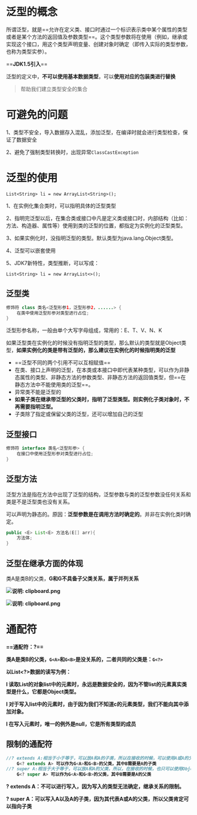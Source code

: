 # 泛型的概念

所谓泛型，就是==允许在定义类、接口时通过一个标识表示类中某个属性的类型或者是某个方法的返回值及参数类型==。这个类型参数将在使用（例如，继承或实现这个接口，用这个类型声明变量、创建对象时确定（即传入实际的类型参数，也称为类型实参）。

==**JDK1.5引入**==

泛型的定义中，**不可以使用基本数据类型**，可以**使用对应的包装类进行替换**

> 帮助我们建立类型安全的集合

# 可避免的问题

1、类型不安全，导入数据存入混乱，添加泛型，在编译时就会进行类型检查，保证了数据安全

2、避免了强制类型转换时，出现异常`ClassCastException `

# 泛型的使用

`List<String> li = new ArrayList<String>();`

1、在实例化集合类时，可以指明具体的泛型类型

2、指明完泛型以后，在集合类或接口中凡是定义类或接口时，内部结构（比如：方法、构造器、属性等）使用到类的泛型的位置，都指定为实例化的泛型类型。

3、如果实例化时，没指明泛型的类型。默认类型为java.lang.Object类型。

4、泛型可以嵌套使用

5、JDK7新特性，类型推断，可以写成：

`List<String> li = new ArrayList<>();`

## 泛型类

```java
修饰符 class 类名<泛型形参1，泛型形参2，......> {
    在类中使用泛型形参对类型进行占位;
}
```

泛型形参名称，一般由单个大写字母组成，常用的：E、T、V、N、K

如果泛型类在实例化的时候没有指明泛型的类型，那么默认的类型就是Object类型，**如果实例化的类是带有泛型的，那么建议在实例化的时候指明类的泛型**

* ==泛型不同的两个引用不可以互相赋值==
* 在类、接口上声明的泛型，在本类或本接口中即代表某种类型，可以作为非静态属性的类型、非静态方法的参数类型、非静态方法的返回值类型，但==在静态方法中不能使用类的泛型==。
* 异常类不能是泛型的
* **如果子类在继承带泛型的父类时，指明了泛型类型。则实例化子类对象时，不再需要指明泛型。**
* 子类除了指定或保留父类的泛型，还可以增加自己的泛型

## 泛型接口

```java
修饰符 interface 类名<泛型形参> {
    在接口中使用泛型形参对类型进行占位;
}
```

## 泛型方法

泛型方法是指在方法中出现了泛型的结构，泛型参数与类的泛型参数没任何关系和类是不是泛型类也没有关系。

可以声明为静态的。原因：**泛型参数是在调用方法时确定的**。并非在实例化类时确定。

```java
public <E> List<E> 方法名(E[] arr){
    方法体;
}
```

## 泛型在继承方面的体现

类A是类B的父类，**G<A>和G<B>不具备子父类关系**，属于并列关系

![说明: clipboard.png](https://gitee.com/yh-gh/img-bed/raw/master/202109181153179.gif)

![说明: clipboard.png](https://gitee.com/yh-gh/img-bed/raw/master/202109181153386.gif)

# 通配符

==**通配符：?**==

类A是类B的父类，`G<A>`和`G<B>`是没关系的，二者共同的父类是：`G<?>`

以List<?>数据的读写为例：

l 读取List的对象list中的元素时，永远是数据安全的，因为**不管list的元素真实类型是什么，它都是Object类型**。

l 对于写入list中的元素时，由于因为我们不知道c的元素类型，我们**不能向其中添加对象**。

l 在写入元素时，唯一的例外是null，它是所有类型的成员

## 限制的通配符

```java
//? extends A:相当于小于等于，可以放A和A的子类，所以在接收的时候，可以使用A或A的父类进行接收
    G<? extends A> 可以作为G<A>和G<B>的父类，其中B需要是A的子类
//? super A:相当于大于等于，可以放A和A的父类，所以，在接收的时候，也只可以使用Object类型接收
    G<? super A> 可以作为G<A>和G<B>的父类，其中B需要是A的父类
```

**? extends A**：不可以进行写入，因为写入的类型无法确定，继承关系的限制。

**? super A**：可以写入A以及A的子类，因为其代表A或A的父类，所以父类肯定可以指向子类